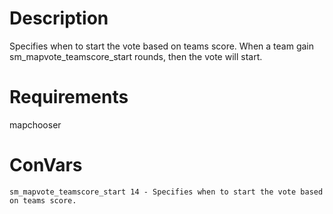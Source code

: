 # Description
Specifies when to start the vote based on teams score.
When a team gain sm_mapvote_teamscore_start rounds, then the vote will start.

# Requirements
mapchooser

# ConVars
```
sm_mapvote_teamscore_start 14 - Specifies when to start the vote based on teams score.
```
